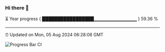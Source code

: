 ### Hi there 👋

⏳ Year progress { █████████████████▁▁▁▁▁▁▁▁▁▁▁▁▁ } 59.36 %

---

⏰ Updated on Mon, 05 Aug 2024 06:28:08 GMT

![Progress Bar CI](https://github.com/ZhaoGui/ZhaoGui/workflows/Progress%20Bar%20CI/badge.svg)
